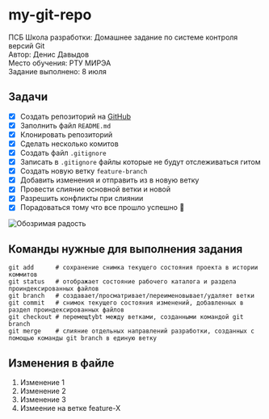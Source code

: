 # my-git-repo

ПСБ Школа разработки: Домашнее задание по системе контроля версий Git \
Автор: Денис Давыдов \
Место обучения: РТУ МИРЭА \
Задание выполнено: 8 июля 


## Задачи

- [x] Создать репозиторий на [GitHub](https://github.com/zonkytm/my-git-repo)
- [x] Заполнить файл `README.md`
- [x] Клонировать репозиторий
- [x] Сделать несколько комитов
- [x] Создать файл `.gitignore`
- [x] Записать в `.gitignore` файлы которые не будут отслеживаться гитом
- [x] Создать новую ветку `feature-branch`
- [x] Добавить изменения и отправить из в новую ветку
- [x] Провести слияние основной ветки и новой
- [x] Разрешить конфликты при слиянии
- [x] Порадоваться тому что все прошло успешно :tada:

![Обозримая радость](https://pic.rutubelist.ru/video/a6/00/a6001f9e6f0e82b82f4ad22280def2c3.jpg)

## Команды нужные для выполнения задания
```
git add      # сохранение снимка текущего состояния проекта в истории коммитов
git status   # отображает состояние рабочего каталога и раздела проиндексированных файлов
git branch   # создавает/просматривает/переименовывает/удаляет ветки
git commit   # снимок текущего состояния изменений, добавленных в раздел проиндексированных файлов
git checkout # перемещtybt между ветками, созданными командой git branch
git merge    # слияние отдельных направлений разработки, созданных с помощью команды git branch в единую ветку
```


## Изменения в файле

 1. Изменение 1
 2. Изменение 2
 3. Изменение 3
 4. Измеение на ветке  feature-X
